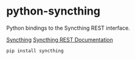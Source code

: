 # python-syncthing

Python bindings to the Syncthing REST interface.

[Syncthing](https://syncthing.net/)
[Syncthing REST Documentation](https://github.com/syncthing/syncthing/wiki/REST-Interface)

```bash
pip install syncthing
```